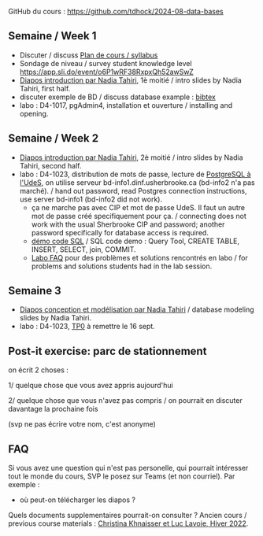 GitHub du cours : https://github.com/tdhock/2024-08-data-bases

## Semaine / Week 1

- Discuter / discuss [Plan de cours / syllabus](https://plandecours.dinf.usherbrooke.ca/pdc/2024-3/IFT187/0/)
- Sondage de niveau / survey student knowledge level https://app.sli.do/event/o6P1wRF38RxpxQh52awSwZ
- [Diapos introduction par Nadia Tahiri](week1-bib/IFT187_Tahiri_Cours_Introduction_aux_SGBD.pdf), 1è moitié / intro slides by Nadia Tahiri, first half.
- discuter exemple de BD / discuss database example : [bibtex](week1-bib)
- labo : D4-1017, pgAdmin4, installation et ouverture / installing and opening.

## Semaine / Week 2

- [Diapos introduction par Nadia Tahiri](week1-bib/IFT187_Tahiri_Cours_Introduction_aux_SGBD.pdf), 2è moitié / intro slides by Nadia Tahiri, second half.
- labo : D4-1023, distribution de mots de passe, lecture de [PostgreSQL à l'UdeS](https://www.usherbrooke.ca/informatique/etudiants-actuels/logiciels-services-outils/postgresql), on utilise serveur bd-info1.dinf.usherbrooke.ca (bd-info2 n'a pas marché). / hand out password, read Postgres connection instructions, use server bd-info1 (bd-info2 did not work).
  - ça ne marche pas avec CIP et mot de passe UdeS. Il faut un autre mot de passe créé specifiquement pour ça. / connecting does not work with the usual Sherbrooke CIP and password; another password specifically for database access is required.
  - [démo code SQL](week2/demo.sql) / SQL code demo : Query Tool, CREATE TABLE, INSERT, SELECT, join, COMMIT.
  - [Labo FAQ](https://github.com/tdhock/2024-08-data-bases/wiki/Labo-FAQ) pour des problèmes et solutions rencontrés en labo / for problems and solutions students had in the lab session.
  
## Semaine 3

- [Diapos conception et modélisation par Nadia Tahiri](week3/IFT187_Cours02_ModeleConceptuel.pdf) / database modeling slides by Nadia Tahiri.
- labo : D4-1023, [TP0](week3/TP0.pdf) à remettre le 16 sept.

## Post-it exercise: parc de stationnement

on écrit 2 choses :

1/ quelque chose que vous avez appris aujourd'hui

2/ quelque chose que vous n'avez pas compris / on pourrait en discuter davantage la prochaine fois

(svp ne pas écrire votre nom, c'est anonyme)

## FAQ

Si vous avez une question qui n'est pas personelle, qui pourrait
intéresser tout le monde du cours, SVP le posez sur Teams (et non
courriel). Par exemple :

* où peut-on télécharger les diapos ? 

Quels documents supplementaires pourrait-on consulter ? Ancien cours /
previous course materials : [Christina Khnaisser et Luc Lavoie, Hiver
2022](https://llavoie.espaceweb.usherbrooke.ca/llavoie/enseignement/IFT187/).


